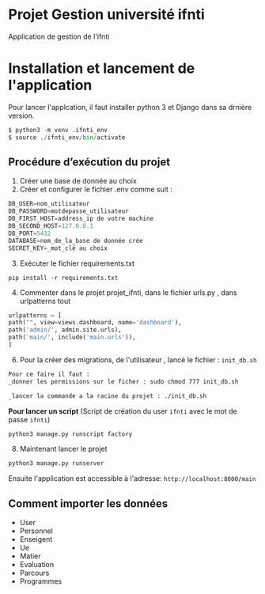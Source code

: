 # Projet Gestion université ifnti
Application de gestion de l'ifnti

# Installation et lancement de l'application

Pour lancer l'applcation, il faut installer python 3 et Django dans sa drnière version.

```python
$ python3 -m venv .ifnti_env
$ source ./ifnti_env/bin/activate
```

## Procédure d’exécution du projet

1.  Créer une base de donnée au choix
2. Créer et configurer le fichier .env  comme suit : 

```python
DB_USER=nom_utilisateur
DB_PASSWORD=motdepasse_utilisateur
DB_FIRST_HOST=address_ip de votre machine
DB_SECOND_HOST=127.0.0.1
DB_PORT=5432
DATABASE=nom_de_la_base de donnée crée
SECRET_KEY=_mot_clé au choix
```

3.  Exécuter le fichier requirements.txt

```shell
pip install -r requirements.txt
```

4.  Commenter dans le projet projet_ifnti,  dans le fichier urls.py , dans urlpatterns  tout

```python
urlpatterns = [
path("", view=views.dashboard, name='dashboard'),
path('admin/', admin.site.urls),
path('main/', include('main.urls')),
]
```

6.  Pour la créer des migrations,  de l'utilisateur , lancé le fichier : `init_db.sh`

```txt
Pour ce faire il faut : 
_donner les permissions sur le ficher : sudo chmod 777 init_db.sh

_lancer la commande a la racine du projet : ./init_db.sh
```

**Pour lancer un script** (Script de  création du user `ifnti` avec le mot de passe `ifnti`)

```python
python3 manage.py runscript factory
```


8.  Maintenant lancer le projet

```python
python3 manage.py runserver
```


Ensuite l'application est accessible à l'adresse: `http://localhost:8000/main`


## Comment importer les données

- User
- Personnel 
- Enseigent
- Ue
- Matier
- Evaluation
- Parcours
- Programmes